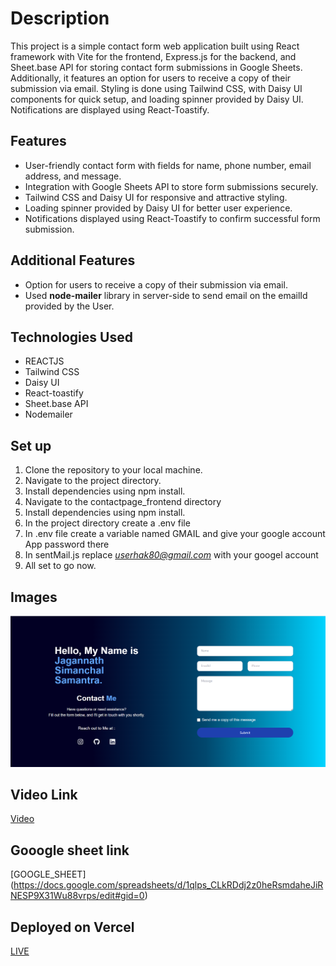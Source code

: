 # **Description**

This project is a simple contact form web application built using React framework with Vite for the frontend, Express.js for the backend, and Sheet.base API for storing contact form submissions in Google Sheets. Additionally, it features an option for users to receive a copy of their submission via email. Styling is done using Tailwind CSS, with Daisy UI components for quick setup, and loading spinner provided by Daisy UI. Notifications are displayed using React-Toastify.

## **Features**
+ User-friendly contact form with fields for name, phone number, email address, and message.
+ Integration with Google Sheets API to store form submissions securely.
+ Tailwind CSS and Daisy UI for responsive and attractive styling.
+ Loading spinner provided by Daisy UI for better user experience.
+ Notifications displayed using React-Toastify to confirm successful form submission.

## **Additional Features**
* Option for users to receive a copy of their submission via email.
* Used **node-mailer** library in server-side to send email on the emailId provided by the User.
 
## Technologies Used
+ REACTJS
+ Tailwind CSS
+ Daisy UI
+ React-toastify
+ Sheet.base API
+ Nodemailer

## Set up
1. Clone the repository to your local machine.
2. Navigate to the project directory.
3. Install dependencies using npm install.
4. Navigate to the contactpage_frontend directory
5. Install dependencies using npm install.
6. In the project directory create a .env file
7. In .env file create a variable named GMAIL and give your google account App password there
8. In sentMail.js replace *userhak80@gmail.com* with your googel account
9. All set to go now.

## Images
![CONTACT_PAGE_IMAGE](https://github.com/Jagss24/ContactPage/blob/master/contactpage_img.png)

## Video Link
[Video](https://youtu.be/-PcKXKpOCAk)

## Gooogle sheet link
[GOOGLE_SHEET] (https://docs.google.com/spreadsheets/d/1qlps_CLkRDdj2z0heRsmdaheJiRNESP9X31Wu88vrps/edit#gid=0)

## Deployed on Vercel
[LIVE](https://contact-page-e6n3frdcf-jagannaths-projects-3643e96f.vercel.app/)

